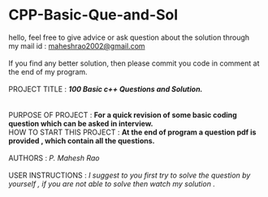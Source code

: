 # CPP-Basic-Que-and-Sol

hello, feel free to give advice or ask question about the solution through 
<br /> my mail id : maheshrao2002@gmail.com <br />
<br /> If you find any better solution, then please commit you code in comment at the end of my program.
<br /><br />
PROJECT TITLE :   ***100 Basic c++ Questions and Solution.*** <br /> <br /> <br />
PURPOSE OF PROJECT :   **For a quick revision of some basic coding question which can be asked in interview.** <br />
HOW TO START THIS PROJECT :   **At the end of program a question pdf is provided , which contain all the questions.** <br /> <br />
AUTHORS : *P. Mahesh Rao* <br /><br />
USER INSTRUCTIONS :   *I suggest to you first try to solve the question by yourself , if you are not able to solve then watch my solution .*


